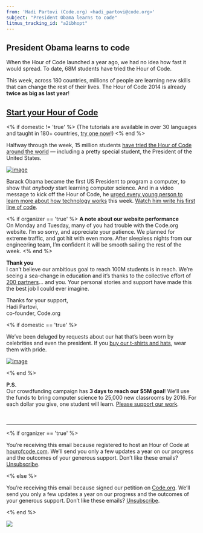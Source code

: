 ```yaml
---
from: 'Hadi Partovi (Code.org) <hadi_partovi@code.org>'
subject: "President Obama learns to code"
litmus_tracking_id: "a2ibhopt"
---
```

## President Obama learns to code

When the Hour of Code launched a year ago, we had no idea how fast it would spread. To date, 68M students have tried the Hour of Code.

This week, across 180 countries, millions of people are learning new skills that can change the rest of their lives. The Hour of Code 2014 is already **twice as big as last year**!

## [Start your Hour of Code](https://code.org/)

<% if domestic != 'true' %>
(The tutorials are available in over 30 languages and taught in 180+ countries, [try one now](https://code.org/learn/)!)
<% end %>

Halfway through the week, 15 million students [have tried the Hour of Code around the world](http://code.org/) — including a pretty special student, the President of the United States.

[![image](https://code.org/images/email/fit-500/fist-bump.png)](http://youtu.be/zDNoJHEambA)

Barack Obama became the first US President to program a computer, to show that *anybody* start learning computer science. And in a video message to kick off the Hour of Code, he [urged every young person to learn more about how technology works](https://www.youtube.com/watch?v=JDw1ii7aKwg) this week. [Watch him write his first line of code](http://youtu.be/zDNoJHEambA).

<% if organizer == 'true' %>
**A note about our website performance**<br />
On Monday and Tuesday, many of you had trouble with the Code.org website. I’m so sorry, and appreciate your patience. We planned for extreme traffic, and got hit with even more. After sleepless nights from our engineering team, I’m confident it will be smooth sailing the rest of the week. 
<% end %>

**Thank you**<br />
I can’t believe our ambitious goal to reach 100M students is in reach. We’re seeing a sea-change in education and it’s thanks to the collective effort of [200 partners](https://code.org/about/partners/)... and you. Your personal stories and support have made this the best job I could ever imagine. 


Thanks for your support,
<br/>
Hadi Partovi,<br />
co-founder, Code.org


<% if domestic == 'true' %>

We’ve been deluged by requests about our hat that’s been worn by celebrities and even the president. If you [buy our t-shirts and hats](https://code.org/shop/), wear them with pride.

[![image](https://code.org/images/email/fit-400/swag.png)](https://code.org/shop/)

<% end %>

**P.S.**<br />
Our crowdfunding campaign has **3 days to reach our $5M goal**! We’ll use the funds to bring computer science to 25,000 new classrooms by 2016. For each dollar you give, one student will learn. [Please support our work](https://code.org/donate/).

<br/>
<hr/>

<% if organizer == 'true' %>

You’re receiving this email because registered to host an Hour of Code at [hourofcode.com](http://hourofcode.com/). We’ll send you only a few updates a year on our progress and the outcomes of your generous support. Don’t like these emails? [Unsubscribe](<%= unsubscribe_link %>).

<% else %>

You’re receiving this email because signed our petition on [Code.org](http://code.org/). We’ll send you only a few updates a year on our progress and the outcomes of your generous support. Don’t like these emails? [Unsubscribe](<%= unsubscribe_link %>).

<% end %>

![](<%= tracking_pixel %>)

